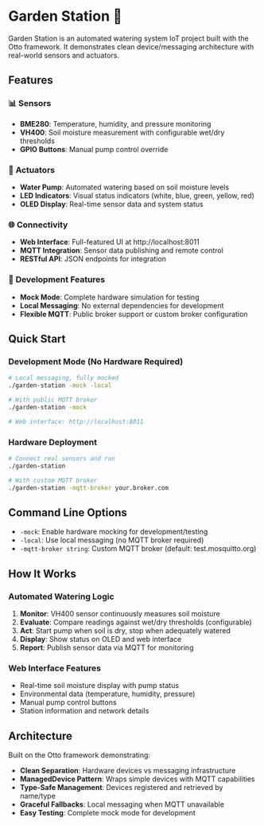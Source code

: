# Garden Station 🌱

Garden Station is an automated watering system IoT project built with the Otto framework. It demonstrates clean device/messaging architecture with real-world sensors and actuators.

## Features

### 📊 **Sensors**
- **BME280**: Temperature, humidity, and pressure monitoring
- **VH400**: Soil moisture measurement with configurable wet/dry thresholds
- **GPIO Buttons**: Manual pump control override

### 🔧 **Actuators**  
- **Water Pump**: Automated watering based on soil moisture levels
- **LED Indicators**: Visual status indicators (white, blue, green, yellow, red)
- **OLED Display**: Real-time sensor data and system status

### 🌐 **Connectivity**
- **Web Interface**: Full-featured UI at http://localhost:8011
- **MQTT Integration**: Sensor data publishing and remote control
- **RESTful API**: JSON endpoints for integration

### 🧪 **Development Features**
- **Mock Mode**: Complete hardware simulation for testing
- **Local Messaging**: No external dependencies for development
- **Flexible MQTT**: Public broker support or custom broker configuration

## Quick Start

### Development Mode (No Hardware Required)
```bash
# Local messaging, fully mocked
./garden-station -mock -local

# With public MQTT broker
./garden-station -mock

# Web interface: http://localhost:8011
```

### Hardware Deployment
```bash
# Connect real sensors and run
./garden-station

# With custom MQTT broker  
./garden-station -mqtt-broker your.broker.com
```

## Command Line Options
- `-mock`: Enable hardware mocking for development/testing
- `-local`: Use local messaging (no MQTT broker required)
- `-mqtt-broker string`: Custom MQTT broker (default: test.mosquitto.org)

## How It Works

### Automated Watering Logic
1. **Monitor**: VH400 sensor continuously measures soil moisture
2. **Evaluate**: Compare readings against wet/dry thresholds (configurable)
3. **Act**: Start pump when soil is dry, stop when adequately watered
4. **Display**: Show status on OLED and web interface
5. **Report**: Publish sensor data via MQTT for monitoring

### Web Interface Features
- Real-time soil moisture display with pump status
- Environmental data (temperature, humidity, pressure)
- Manual pump control buttons
- Station information and network details

## Architecture

Built on the Otto framework demonstrating:
- **Clean Separation**: Hardware devices vs messaging infrastructure  
- **ManagedDevice Pattern**: Wraps simple devices with MQTT capabilities
- **Type-Safe Management**: Devices registered and retrieved by name/type
- **Graceful Fallbacks**: Local messaging when MQTT unavailable
- **Easy Testing**: Complete mock mode for development


